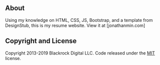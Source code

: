 ## About

Using my knowledge on HTML, CSS, JS, Bootstrap, and a template from DesignStub, this is my resume website. View it at [jonathanmin.com]

## Copyright and License

Copyright 2013-2019 Blackrock Digital LLC. Code released under the [MIT](https://github.com/BlackrockDigital/startbootstrap-resume/blob/gh-pages/LICENSE) license.

